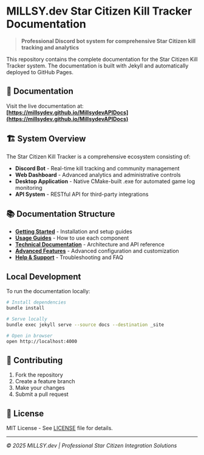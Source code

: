 # MILLSY.dev Star Citizen Kill Tracker Documentation

> **Professional Discord bot system for comprehensive Star Citizen kill tracking and analytics**

This repository contains the complete documentation for the Star Citizen Kill Tracker system. The documentation is built with Jekyll and automatically deployed to GitHub Pages.

## 📖 Documentation

Visit the live documentation at: **[https://millsydev.github.io/MillsydevAPIDocs](https://millsydev.github.io/MillsydevAPIDocs)**

## 🏗️ System Overview

The Star Citizen Kill Tracker is a comprehensive ecosystem consisting of:

- **Discord Bot** - Real-time kill tracking and community management
- **Web Dashboard** - Advanced analytics and administrative controls  
- **Desktop Application** - Native CMake-built .exe for automated game log monitoring
- **API System** - RESTful API for third-party integrations

## 📚 Documentation Structure

- **[Getting Started](./docs/getting-started/)** - Installation and setup guides
- **[Usage Guides](./docs/usage/)** - How to use each component
- **[Technical Documentation](./docs/technical/)** - Architecture and API reference
- **[Advanced Features](./docs/advanced/)** - Advanced configuration and customization
- **[Help & Support](./docs/help/)** - Troubleshooting and FAQ

## <i class="fas fa-rocket"></i> Local Development

To run the documentation locally:

```bash
# Install dependencies
bundle install

# Serve locally
bundle exec jekyll serve --source docs --destination _site

# Open in browser
open http://localhost:4000
```

## 📝 Contributing

1. Fork the repository
2. Create a feature branch
3. Make your changes
4. Submit a pull request

## 📄 License

MIT License - See [LICENSE](LICENSE) file for details.

---

*© 2025 MILLSY.dev | Professional Star Citizen Integration Solutions*
